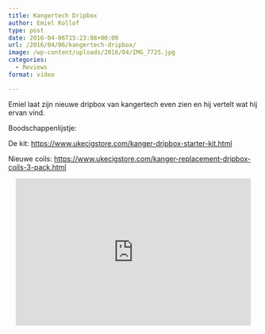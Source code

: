 ```yaml
---
title: Kangertech Dripbox
author: Emiel Kollof
type: post
date: 2016-04-06T15:23:08+00:00
url: /2016/04/06/kangertech-dripbox/
image: /wp-content/uploads/2016/04/IMG_7725.jpg
categories:
  - Reviews
format: video

---
```

Emiel laat zijn nieuwe dripbox van kangertech even zien en hij vertelt wat hij ervan vind.

Boodschappenlijstje:
  
De kit: <a href="https://www.ukecigstore.com/kanger-dripbox-starter-kit.html" target="_blank">https://www.ukecigstore.com/kanger-dripbox-starter-kit.html</a>
  
Nieuwe coils: <a href="https://www.ukecigstore.com/kanger-replacement-dripbox-coils-3-pack.html" target="_blank">https://www.ukecigstore.com/kanger-replacement-dripbox-coils-3-pack.html</a>

<span class="embed-youtube" style="text-align:center; display: block;"><iframe class='youtube-player' type='text/html' width='474' height='297' src='https://www.youtube.com/embed/dc2UtBf9M0w?version=3&#038;rel=1&#038;fs=1&#038;autohide=2&#038;showsearch=0&#038;showinfo=1&#038;iv_load_policy=1&#038;wmode=transparent' allowfullscreen='true' style='border:0;'></iframe></span>